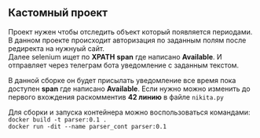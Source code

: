 ## Кастомный проект

Проект нужен чтобы отследить объект который появляется периодами.
В данном проекте происходит авторизация по заданным полям после редиректа на нужнуый сайт. \
Далее selenium ищет по **XPATH** **span** где написано **Available**. И отправляет через телеграм бота уведомление с заданным текстом. 

В данной сборке он будет присылать уведомление все время пока доступен **span** где написано **Available**. Если нужно можно изменить до первого вхождения раскомментив **42 линию** в файле `nikita.py`

Для сборки и запуска контейнера можно воспользоваться командами: \
`docker build -t parser:0.1 .`\
`docker run -dit --name parser_cont parser:0.1`
